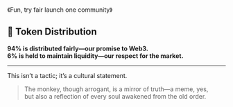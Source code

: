 《Fun, try fair launch one community》
## 🐒 Token Distribution

**94% is distributed fairly—our promise to Web3.**  
**6% is held to maintain liquidity—our respect for the market.**

---

This isn’t a tactic; it’s a cultural statement.

> The monkey, though arrogant, is a mirror of truth—a meme, yes,  
> but also a reflection of every soul awakened from the old order.

